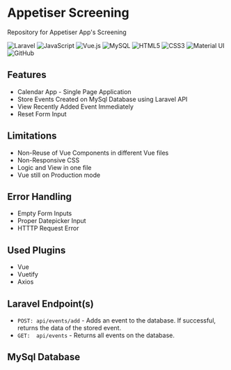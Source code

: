 # Appetiser Screening
Repository for Appetiser App's Screening

<img alt="Laravel" src="https://img.shields.io/badge/laravel%20-%23FF2D20.svg?&style=for-the-badge&logo=laravel&logoColor=white"/> <img alt="JavaScript" src="https://img.shields.io/badge/javascript%20-%23323330.svg?&style=for-the-badge&logo=javascript&logoColor=%23F7DF1E"/> <img alt="Vue.js" src="https://img.shields.io/badge/vuejs%20-%2335495e.svg?&style=for-the-badge&logo=vue.js&logoColor=%234FC08D"/> <img alt="MySQL" src="https://img.shields.io/badge/mysql-%2300f.svg?&style=for-the-badge&logo=mysql&logoColor=white"/> <img alt="HTML5" src="https://img.shields.io/badge/html5%20-%23E34F26.svg?&style=for-the-badge&logo=html5&logoColor=white"/> <img alt="CSS3" src="https://img.shields.io/badge/css3%20-%231572B6.svg?&style=for-the-badge&logo=css3&logoColor=white"/> <img alt="Material UI" src="https://img.shields.io/badge/material%20ui%20-%230081CB.svg?&style=for-the-badge&logo=material-ui&logoColor=white"/> <img alt="GitHub" src="https://img.shields.io/badge/github%20-%23121011.svg?&style=for-the-badge&logo=github&logoColor=white"/>

## Features
- Calendar App - Single Page Application
- Store Events Created on MySql Database using Laravel API
- View Recently Added Event Immediately
- Reset Form Input

## Limitations
- Non-Reuse of Vue Components in different Vue files
- Non-Responsive CSS
- Logic and View in one file
- Vue still on Production mode

## Error Handling
- Empty Form Inputs
- Proper Datepicker Input
- HTTTP Request Error

## Used Plugins
- Vue
- Vuetify
- Axios


## Laravel Endpoint(s)
- `POST: api/events/add` - Adds an event to the database. If successful, returns the data of the stored event.
- `GET:  api/events` - Returns all events on the database.

## MySql Database
	
